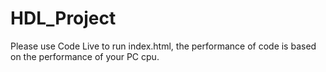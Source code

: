 # HDL_Project
Please use Code Live to run index.html, the performance of code is based on the performance of your PC cpu.
